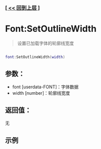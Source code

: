 ### [[ << 回到上层 ]](index.md)

# Font:SetOutlineWidth

> 设置已加载字体的轮廓线宽度

```lua

font:SetOutlineWidth(width)

```

## 参数：

+ font [userdata-FONT]：字体数据
+ width [number]：轮廓线宽度

## 返回值：

无

## 示例

```lua

```